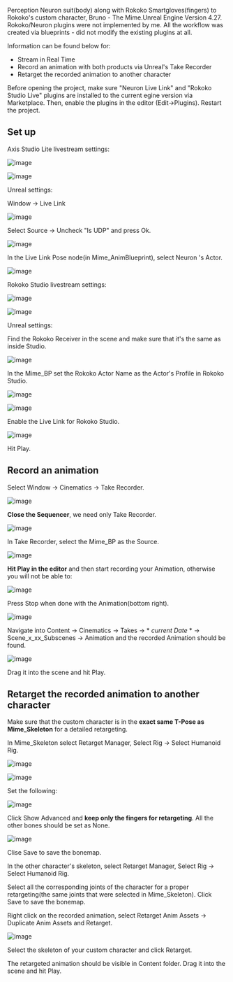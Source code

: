 
Perception Neuron suit(body) along with Rokoko Smartgloves(fingers) to Rokoko's custom character, Bruno - The Mime.Unreal Engine Version 4.27. Rokoko/Neuron plugins were not implemented by me. All the workflow was created via blueprints - did not modify the existing plugins at all.

Information can be found below for:

* Stream in Real Time 
* Record an animation with both products via Unreal's Take Recorder
* Retarget the recorded animation to another character



Before opening the project, make sure "Neuron Live Link" and "Rokoko Studio Live" plugins are installed to the current egine version via Marketplace. Then, enable the plugins in the editor (Edit->Plugins). Restart the project. 

## **Set up**

Axis Studio Lite livestream settings:

![image](https://user-images.githubusercontent.com/88091497/194755958-53d269fd-d63f-4a34-b81d-4e71a02b8d0d.png)

![image](https://user-images.githubusercontent.com/88091497/194755968-2992fa0f-08bd-4534-933e-affa9a77114b.png)

Unreal settings:

Window -> Live Link

![image](https://user-images.githubusercontent.com/88091497/194756018-78662514-145d-40f3-a343-d05ad778f261.png)

Select Source -> Uncheck "Is UDP" and press Ok.

![image](https://user-images.githubusercontent.com/88091497/194756039-67637e1c-6583-476c-aee8-4b80fa04b325.png)

In the Live Link Pose node(in Mime_AnimBlueprint), select Neuron 's Actor.

![image](https://user-images.githubusercontent.com/88091497/194756069-318a4f17-bed5-47c8-a627-5f6e31d687f9.png)

Rokoko Studio livestream settings:

![image](https://user-images.githubusercontent.com/88091497/194756109-28522e81-50fa-4369-af15-0d7a28bc80a9.png)

![image](https://user-images.githubusercontent.com/88091497/194756113-76ec00b7-19c6-4310-8deb-c20e9c047045.png)

Unreal settings:

Find the Rokoko Receiver in the scene and make sure that it's the same as inside Studio.

![image](https://user-images.githubusercontent.com/88091497/196036993-c90a6e10-eec7-46c0-b2db-05c4faebd380.png)

In the Mime_BP set the Rokoko Actor Name as the Actor's Profile in Rokoko Studio.

![image](https://user-images.githubusercontent.com/88091497/197598665-1d84e543-549c-4c42-ba69-9e379957222d.png)

![image](https://user-images.githubusercontent.com/88091497/194756201-db5ce427-255c-4a9d-bd4a-f33ef31b8e7a.png)

Enable the Live Link for Rokoko Studio.

![image](https://user-images.githubusercontent.com/88091497/194756229-a3808fe3-8929-4615-b24a-6ee6596a5d92.png)

Hit Play.

## **Record an animation**

Select Window -> Cinematics -> Take Recorder.

![image](https://user-images.githubusercontent.com/88091497/194756840-7d1a5244-1e06-4af2-b23d-8ba1a8580e85.png)

**Close the Sequencer**, we need only Take Recorder.

![image](https://user-images.githubusercontent.com/88091497/194756874-c47fa236-5244-41a3-8cd3-a50f09473085.png)

In Take Recorder, select the Mime_BP as the Source.

![image](https://user-images.githubusercontent.com/88091497/197599063-ace047e7-c129-43e3-82bd-d3f933c8ae65.png)

**Hit Play in the editor** and then start recording your Animation, otherwise you will not be able to:

![image](https://user-images.githubusercontent.com/88091497/194756937-9d158286-e9c4-4ca7-8ef1-8783abc6e6b0.png)

Press Stop when done with the Animation(bottom right).

![image](https://user-images.githubusercontent.com/88091497/194756961-0b2fe1e9-5a90-455f-93c3-c45b44afbef4.png)

Navigate into Content -> Cinematics -> Takes -> * *current Date* * -> Scene_x_xx_Subscenes -> Animation and the recorded Animation should be found.

![image](https://user-images.githubusercontent.com/88091497/197599271-f6cecd9c-fce9-42e8-b0a7-8d3aca5708e7.png)

Drag it into the scene and hit Play.

## **Retarget the recorded animation to another character**

Make sure that the custom character is in the **exact same T-Pose as Mime_Skeleton** for a detailed retargeting.

In Mime_Skeleton select Retarget Manager, Select Rig -> Select Humanoid Rig.

![image](https://user-images.githubusercontent.com/88091497/194758050-1ce59062-cd6a-4150-9b63-bee7e4e0713e.png)

![image](https://user-images.githubusercontent.com/88091497/194758058-5a83a5a1-6e4d-4ed2-9600-246ab882c23c.png)

Set the following:

![image](https://user-images.githubusercontent.com/88091497/197599941-6b28f668-5837-4658-9ceb-509ab81b52c4.png)

Click Show Advanced and **keep only the fingers for retargeting**. All the other bones should be set as None.

![image](https://user-images.githubusercontent.com/88091497/197599991-9b379b88-96bd-4e17-9ecf-46a04092c460.png)

Clise Save to save the bonemap.

In the other character's skeleton, select Retarget Manager, Select Rig -> Select Humanoid Rig.

Select all the corresponding joints of the character for a proper retargeting(the same joints that were selected in Mime_Skeleton). Click Save to save the bonemap.

Right click on the recorded animation, select Retarget Anim Assets -> Duplicate Anim Assets and Retarget.

![image](https://user-images.githubusercontent.com/88091497/194758283-fe85b376-39b7-4fb3-aaf2-77ed83c1b36a.png)

Select the skeleton of your custom character and click Retarget.

The retargeted animation should be visible in Content folder. Drag it into the scene and hit Play.
